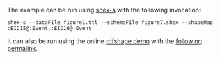The example can be run using [shex-s](http://www.weso.es/shex-s/) with the following invocation:

```
shex-s --dataFile figure1.ttl --schemaFile figure7.shex --shapeMap :EID15@:Event,:EID16@:Event
```

It can also be run using the online [rdfshape demo](http://rdfshape.weso.es) with the [following permalink](https://tinyurl.com/yxdg7edp).